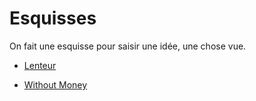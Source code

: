 # Esquisses

On fait une esquisse pour saisir une idée, une chose vue.

* [Lenteur](lenteur.md)

* [Without Money](without-money.md)
